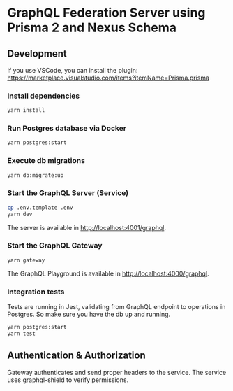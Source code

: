 # GraphQL Federation Server using Prisma 2 and Nexus Schema

## Development

If you use VSCode, you can install the plugin: <https://marketplace.visualstudio.com/items?itemName=Prisma.prisma>

### Install dependencies

```bash
yarn install
```

### Run Postgres database via Docker

```bash
yarn postgres:start
```

### Execute db migrations

```bash
yarn db:migrate:up
```

### Start the GraphQL Server (Service)

```bash
cp .env.template .env
yarn dev
```

The server is available in <http://localhost:4001/graphql>.

### Start the GraphQL Gateway

```bash
yarn gateway
```

The GraphQL Playground is available in <http://localhost:4000/graphql>.

### Integration tests

Tests are running in Jest, validating from GraphQL endpoint to operations in Postgres. So make sure you have the db up and running.

```bash
yarn postgres:start
yarn test
```

## Authentication & Authorization

Gateway authenticates and send proper headers to the service. The service uses graphql-shield to verify permissions.
